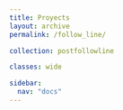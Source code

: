 ```yaml
---
title: Proyects
layout: archive
permalink: /follow_line/

collection: postfollowline

classes: wide

sidebar:
  nav: "docs"
---
```

